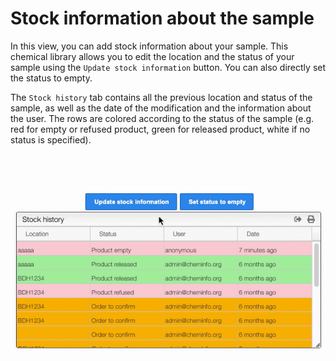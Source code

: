 # Stock information about the sample 

In this view, you can add stock information about your sample. This chemical library allows you to edit the location and the status of your sample using the `Update stock information` button. You can also directly set the status to empty. 

The `Stock history` tab contains all the previous location and status of the sample, as well as the date of the modification and the information about the user. The rows are colored according to the status of the sample (e.g. red for empty or refused product, green for released product, white if no status is specified).

![stock](stock.gif)